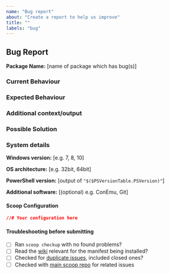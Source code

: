 ```yaml
---
name: "Bug report"
about: "Create a report to help us improve"
title: ""
labels: "bug"
---
```


<!--
  By opening this issue you confirm that you have searched for similar issues/PRs here already.
  Failing to do so will most likely result in closing of this issue without any explanation.
  Incomplete form details below might also result in closing of the issue.
-->

## Bug Report

**Package Name:** [name of package which has bug(s)]

### Current Behaviour

<!-- A clear and concise description of the behaviour. -->

### Expected Behaviour

<!-- A clear and concise description of what you expected to happen. -->

### Additional context/output

<!-- Add any other context about the problem here. If applicable, paste terminal output here to help explain. -->

### Possible Solution

<!--- Only if you have suggestions on a fix for the bug -->

### System details

**Windows version:** [e.g. 7, 8, 10]

**OS architecture:** [e.g. 32bit, 64bit]

**PowerShell version:** [output of `"$($PSVersionTable.PSVersion)"`]

**Additional software:** [(optional) e.g. ConEmu, Git]

#### Scoop Configuration
<!-- Can be found in  ~/.config/scoop/config.json -->

```json
//# Your configuration here
```

#### Troubleshooting before submitting

- [ ] Ran `scoop checkup` with no found problems?
- [ ] Read the [wiki](https://github.com/ScoopInstaller/Java/wiki) relevant for the manifest being installed?
- [ ] Checked for [duplicate issues](https://github.com/ScoopInstaller/Java/issues?q=is%3Aissue), included closed ones?
- [ ] Checked with [main scoop repo](https://github.com/ScoopInstaller/Scoop/issues) for related issues
